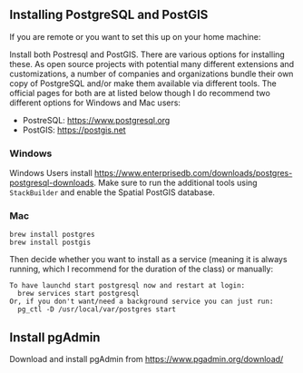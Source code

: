 
## Installing PostgreSQL and PostGIS

If you are remote or you want to set this up on your home machine:

Install both Postresql and PostGIS. There are various options for installing these. As open source projects with 
potential many different extensions and customizations, a number of companies and organizations bundle their
own copy of PostgreSQL and/or make them available via different tools. The official pages for both are at listed below
though I do recommend two different options for Windows and Mac users:

- PostreSQL: https://www.postgresql.org
- PostGIS: https://postgis.net

### Windows
Windows Users install https://www.enterprisedb.com/downloads/postgres-postgresql-downloads. Make sure to run 
the additional tools using `StackBuilder` and enable the Spatial PostGIS database.

### Mac
```
brew install postgres
brew install postgis
```
Then decide whether you want to install as a service (meaning it is always running, which I recommend for the duration 
of the class) or manually:
```
To have launchd start postgresql now and restart at login:
  brew services start postgresql
Or, if you don't want/need a background service you can just run:
  pg_ctl -D /usr/local/var/postgres start
```

## Install pgAdmin 
Download and install pgAdmin from https://www.pgadmin.org/download/
